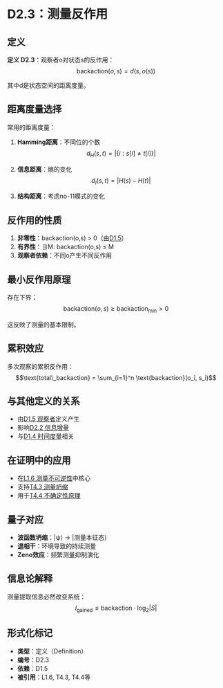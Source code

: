 # D2.3：测量反作用

## 定义

**定义 D2.3**：观察者o对状态s的反作用：
$$\text{backaction}(o,s) = d(s, o(s))$$

其中d是状态空间的距离度量。

## 距离度量选择

常用的距离度量：

1. **Hamming距离**：不同位的个数
   $$d_H(s,t) = |\{i : s[i] \neq t[i]\}|$$

2. **信息距离**：熵的变化
   $$d_I(s,t) = |H(s) - H(t)|$$

3. **结构距离**：考虑no-11模式的变化

## 反作用的性质

1. **非零性**：backaction(o,s) > 0（由[D1.5](D1-5-observer.md)）
2. **有界性**：∃M: backaction(o,s) ≤ M
3. **观察者依赖**：不同o产生不同反作用

## 最小反作用原理

存在下界：
$$\text{backaction}(o,s) \geq \text{backaction}_{\min} > 0$$

这反映了测量的基本限制。

## 累积效应

多次观察的累积反作用：
$$\text{total\_backaction} = \sum_{i=1}^n \text{backaction}(o_i, s_i)$$

## 与其他定义的关系

- 由[D1.5 观察者](D1-5-observer.md)定义产生
- 影响[D2.2 信息增量](D2-2-information-increment.md)
- 与[D1.4 时间度量](D1-4-time-metric.md)相关

## 在证明中的应用

- 在[L1.6 测量不可逆性](L1-6-measurement-irreversibility.md)中核心
- 支持[T4.3 测量坍缩](T4-3-measurement-collapse.md)
- 用于[T4.4 不确定性原理](T4-4-uncertainty-principle.md)

## 量子对应

- **波函数坍缩**：|ψ⟩ → |测量本征态⟩
- **退相干**：环境导致的持续测量
- **Zeno效应**：频繁测量抑制演化

## 信息论解释

测量提取信息必然改变系统：
$$I_{\text{gained}} \leq \text{backaction} \cdot \log_2 |S|$$

## 形式化标记

- **类型**：定义（Definition）  
- **编号**：D2.3
- **依赖**：D1.5
- **被引用**：L1.6, T4.3, T4.4等